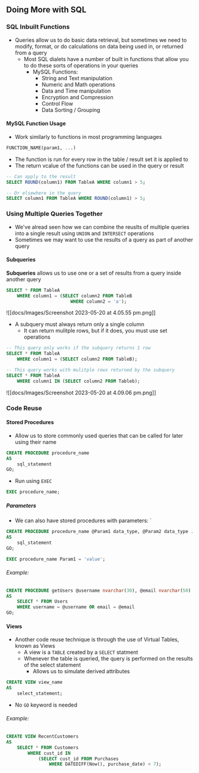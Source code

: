 ## Doing More with SQL

### SQL Inbuilt Functions
- Queries allow us to do basic data retrieval, but sometimes we need to modify, format, or do calculations on data being used in, or returned from a query
	- Most SQL dialets have a number of built in functions that allow you to do these sorts of operations in your queries
		- MySQL Functions:
			- String and Text manipulation
			- Numeric and Math operations
			- Data and Time manipulation
			- Encryption and Compression
			- Control Flow
			- Data Sorting / Grouping

#### MySQL Function Usage
- Work similarly to functions in most programming languages

```sql
FUNCTION_NAME(param1, ...)
```

- The function is run for every row in the table / result set it is applied to
- The return vcalue of the functions can be used in the query or result

```sql
-- Can apply to the result
SELECT ROUND(column1) FROM TableA WHERE column1 > 5;

-- Or elsewhere in the query
SELECT column1 FROM TableA WHERE ROUND(column1) > 5;
```

### Using Multiple Queries Together
- We've alread seen how we can combine the reuslts of multiple queries into a single result using `UNION` and `INTERSECT` operations
- Sometimes we may want to use the results of a query as part of another query

#### Subqueries
**Subqueries** allows us to use one or a set of results from a query inside another query

```sql
SELECT * FROM TableA
	WHERE column1 = (SELECT column2 FROM TableB
						WHERE column2 = 'a');
```

![[docs/Images/Screenshot 2023-05-20 at 4.05.55 pm.png]]

- A subquery must always return only a single column
	- It can return mulitple rows, but if it does, you must use set operations

```sql
-- This query only works if the subquery returns 1 row
SELECT * FROM TableA
	WHERE column1 = (SELECT column2 FROM TableB);

-- This query works with mulitple rows returned by the subquery
SELECT * FROM TableA
	WHERE column1 IN (SELECT column2 FROM Tableb);
```


![[docs/Images/Screenshot 2023-05-20 at 4.09.06 pm.png]]

### Code Reuse

#### Stored Procedures
- Allow us to store commonly used queries that can be called for later using their name

```sql
CREATE PROCEDURE procedure_name
AS
	sql_statement
GO;
```

- Run using `EXEC`

```sql
EXEC procedure_name;
```

##### Parameters
- We can also have stored procedures with parameters:
`
```sql
CREATE PROCEDURE procedure_name @Param1 data_type, @Param2 data_type ...
AS
	sql_statement
GO;
```

```sql
EXEC procedure_name Param1 = 'value';
```

###### Example:

```sql
CREATE PROCEDURE getUsers @username nvarchar(30), @email nvarchar(50)
AS
	SELECT * FROM Users
	WHERE username = @username OR email = @email
GO;
```

#### Views
- Another code reuse technique is through the use of Virtual Tables, known as Views
	- A view is a `TABLE` created by a `SELECT` statment
	- Whenever the table is queried, the query is performed on the results of the select statement
		- Allows us to simulate derived attributes

```sql
CREATE VIEW view_name
AS
	select_statement;
```

- No `GO` keyword is needed

###### Example:

```sql
CREATE VIEW RecentCustomers
AS
	SELECT * FROM Customers
		WHERE cust_id IN
			(SELECT cust_id FROM Purchases
				WHERE DATEDIFF(Now(), purchase_date) < 7);
```